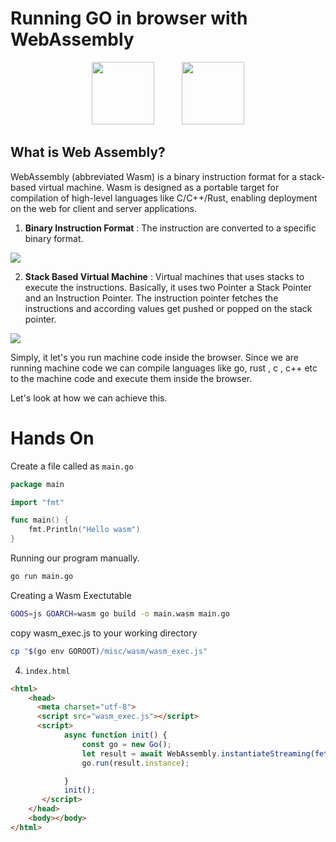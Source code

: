 # Running GO in browser with WebAssembly
<center>
<img height="100" style="margin:0 20px" src="https://webassembly.org/css/webassembly.svg">
<img height="100" style="margin:0 20px" src="https://camo.githubusercontent.com/98ed65187a84ecf897273d9fa18118ce45845057/68747470733a2f2f7261772e6769746875622e636f6d2f676f6c616e672d73616d706c65732f676f706865722d766563746f722f6d61737465722f676f706865722e706e67">
</center>

## What is Web Assembly?
	
WebAssembly (abbreviated Wasm) is a binary instruction format for a stack-based virtual machine. Wasm is designed as a portable target for compilation of high-level languages like C/C++/Rust, enabling deployment on the web for client and server applications.

1. **Binary Instruction Format** : The instruction are converted to a specific binary format.
<img src="https://i.ytimg.com/vi/ukGrEGO_eNA/maxresdefault.jpg">

2. **Stack Based Virtual Machine** : Virtual machines that uses stacks to execute the instructions. Basically, it uses two Pointer a Stack Pointer and an Instruction Pointer. The instruction pointer fetches the instructions and according values get pushed or popped on the stack pointer. 

<img src="https://images2015.cnblogs.com/blog/995377/201702/995377-20170211224627151-676617258.png">



Simply, it let's you run machine code inside the browser. Since we are running machine code we can compile languages like go, rust , c , c++ etc to the machine code and execute them inside the browser. 

Let's look at how we can achieve this.

# Hands On
Create a file called as  `main.go`
```go  
package main

import "fmt"

func main() {
	fmt.Println("Hello wasm")
}

```

Running our program manually.
```sh
go run main.go   
```

Creating a Wasm Exectutable
```sh
GOOS=js GOARCH=wasm go build -o main.wasm main.go
```

copy wasm_exec.js to your working directory

```sh
cp "$(go env GOROOT)/misc/wasm/wasm_exec.js"
```

4. `index.html`
```html
<html>
    <head>
      <meta charset="utf-8">
      <script src="wasm_exec.js"></script>
      <script>
            async function init() {
                const go = new Go();
                let result = await WebAssembly.instantiateStreaming(fetch("main.wasm"), go.importObject)
                go.run(result.instance);

            }
            init();
       </script>
    </head>
    <body></body>
</html>
```

